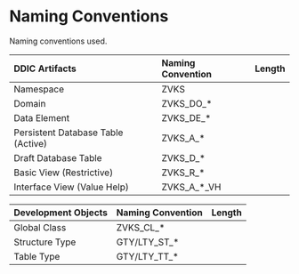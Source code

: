 # Naming Conventions
Naming conventions used.

| DDIC Artifacts                     | Naming Convention | Length      |
| :--------------------------------- | :---------------- | ----------: |
| Namespace                          | ZVKS              |             |
| Domain                             | ZVKS_DO_*         |             |
| Data Element                       | ZVKS_DE_*         |             |
| Persistent Database Table (Active) | ZVKS_A_*          |             |
| Draft Database Table               | ZVKS_D_*          |             |
| Basic View (Restrictive)           | ZVKS_R_*          |             |
| Interface View (Value Help)        | ZVKS_A_*_VH       |             |

| Development Objects                | Naming Convention | Length      |
| :--------------------------------- | :---------------- | ----------: |
| Global Class                       | ZVKS_CL_*         |             |
| Structure Type                     | GTY/LTY_ST_*      |             |
| Table Type                         | GTY/LTY_TT_*      |             |
